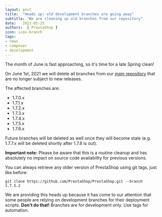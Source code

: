```yaml
---
layout: post
title:  "Heads up: old development branches are going away"
subtitle: "We are cleaning up old branches from our repository"
date:   2021-05-25
authors:  [ PrestaShop ]
icon: icon-branch
tags:
- news
- composer
- development
---
```


The month of June is fast approaching, so it's time for a late Spring clean!

On June 1st, 2021 we will delete all branches from our [main repository](https://github.com/PrestaShop/PrestaShop/) that are no longer subject to new releases.

The affected branches are:

- 1.7.0.x
- 1.7.1.x
- 1.7.2.x
- 1.7.3.x
- 1.7.4.x
- 1.7.5.x
- 1.7.6.x

Future branches will be deleted as well once they will become stale (e.g. 1.7.7.x will be deleted shortly after 1.7.8 is out).

**Important note:** Please be aware that this is a routine cleanup and has absolutely no impact on source code availability for previous versions.

You can always retrieve any older version of PrestaShop using git tags, just like before:

```
git clone https://github.com/PrestaShop/PrestaShop.git --branch 1.7.5.2
```

We are providing this heads up because it has come to our attention that some people are relying on development branches for their deployment scripts. **Don't do that!** Branches are for development only. Use tags for automation.
